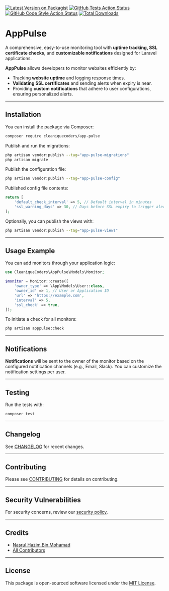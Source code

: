 [![Latest Version on Packagist](https://img.shields.io/packagist/v/cleaniquecoders/app-pulse.svg?style=flat-square)](https://packagist.org/packages/cleaniquecoders/app-pulse) [![GitHub Tests Action Status](https://img.shields.io/github/actions/workflow/status/cleaniquecoders/app-pulse/run-tests.yml?branch=main&label=tests&style=flat-square)](https://github.com/cleaniquecoders/app-pulse/actions?query=workflow%3Arun-tests+branch%3Amain) [![GitHub Code Style Action Status](https://img.shields.io/github/actions/workflow/status/cleaniquecoders/app-pulse/fix-php-code-style-issues.yml?branch=main&label=code%20style&style=flat-square)](https://github.com/cleaniquecoders/app-pulse/actions?query=workflow%3A"Fix+PHP+code+style+issues"+branch%3Amain) [![Total Downloads](https://img.shields.io/packagist/dt/cleaniquecoders/app-pulse.svg?style=flat-square)](https://packagist.org/packages/cleaniquecoders/app-pulse)

# **AppPulse**

A comprehensive, easy-to-use monitoring tool with **uptime tracking, SSL certificate checks**, and **customizable notifications** designed for Laravel applications.

**AppPulse** allows developers to monitor websites efficiently by:

- Tracking **website uptime** and logging response times.
- **Validating SSL certificates** and sending alerts when expiry is near.
- Providing **custom notifications** that adhere to user configurations, ensuring personalized alerts.

---

## **Installation**

You can install the package via Composer:

```bash
composer require cleaniquecoders/app-pulse
```

Publish and run the migrations:

```bash
php artisan vendor:publish --tag="app-pulse-migrations"
php artisan migrate
```

Publish the configuration file:

```bash
php artisan vendor:publish --tag="app-pulse-config"
```

Published config file contents:

```php
return [
    'default_check_interval' => 5, // Default interval in minutes
    'ssl_warning_days' => 30, // Days before SSL expiry to trigger alert
];
```

Optionally, you can publish the views with:

```bash
php artisan vendor:publish --tag="app-pulse-views"
```

---

## **Usage Example**

You can add monitors through your application logic:

```php
use CleaniqueCoders\AppPulse\Models\Monitor;

$monitor = Monitor::create([
    'owner_type' => \App\Models\User::class,
    'owner_id' => 1, // User or Application ID
    'url' => 'https://example.com',
    'interval' => 5,
    'ssl_check' => true,
]);
```

To initiate a check for all monitors:

```bash
php artisan apppulse:check
```

---

## **Notifications**

**Notifications** will be sent to the owner of the monitor based on the configured notification channels (e.g., Email, Slack). You can customize the notification settings per user.

---

## **Testing**

Run the tests with:

```bash
composer test
```

---

## **Changelog**

See [CHANGELOG](CHANGELOG.md) for recent changes.

---

## **Contributing**

Please see [CONTRIBUTING](CONTRIBUTING.md) for details on contributing.

---

## **Security Vulnerabilities**

For security concerns, review our [security policy](../../security/policy).

---

## **Credits**

- [Nasrul Hazim Bin Mohamad](https://github.com/nasrulhazim)
- [All Contributors](../../contributors)

---

## **License**

This package is open-sourced software licensed under the [MIT License](LICENSE.md).

